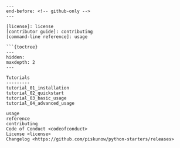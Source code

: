 ````{include} ../README.md
---
end-before: <!-- github-only -->
---

[license]: license
[contributor guide]: contributing
[command-line reference]: usage

```{toctree}
---
hidden:
maxdepth: 2
---

Tutorials
---------
tutorial_01_installation
tutorial_02_quickstart
tutorial_03_basic_usage
tutorial_04_advanced_usage

usage
reference
contributing
Code of Conduct <codeofconduct>
License <license>
Changelog <https://github.com/piskunow/python-starters/releases>
````
